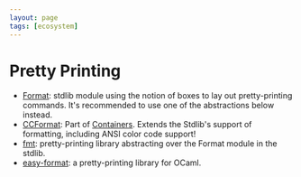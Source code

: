 ```yaml
---
layout: page
tags: [ecosystem]
---
```


# Pretty Printing

* [Format](https://caml.inria.fr/pub/docs/manual-ocaml/libref/Format.html):
stdlib module using the notion of boxes to lay out pretty-printing commands.
It's recommended to use one of the abstractions below instead.
* [CCFormat](https://github.com/c-cube/ocaml-containers/blob/master/src/core/CCFormat.mli):
Part of [Containers](http://c-cube.github.io/ocaml-containers/).
Extends the Stdlib's support of formatting, including ANSI color code support!
* [fmt](http://erratique.ch/software/fmt):
pretty-printing library abstracting over the Format module in the stdlib.
* [easy-format](https://github.com/mjambon/easy-format): a pretty-printing library for OCaml.
